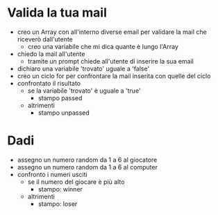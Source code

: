 # Valida la tua mail

- creo un Array con all'interno diverse email per validare la mail che riceverò dall'utente
    - creo una variabile che mi dica quante è lungo l'Array
- chiedo la mail all'utente
    - tramite un prompt chiede all'utente di inserire la sua email
- dichiaro una variabile 'trovato' uguale a 'false'
- creo un ciclo for per confrontare la mail inserita con quelle del ciclo
- confrontato il risultato
    - se la variabile 'trovato' è uguale a 'true'
        - stampo passed
    - altrimenti
        - stampo unpassed 


# Dadi

- assegno un numero random da 1 a 6 al giocatore
- assegno un numero random da 1 a 6 al computer
- confronto i numeri usciti
    - se il numero del giocare è più alto
        - stampo: winner
    - altrimenti
        - stampo: loser